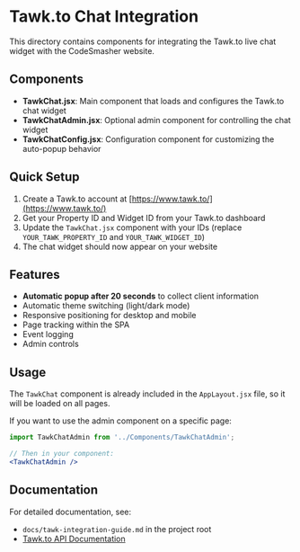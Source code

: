 # Tawk.to Chat Integration

This directory contains components for integrating the Tawk.to live chat widget with the CodeSmasher website.

## Components

- **TawkChat.jsx**: Main component that loads and configures the Tawk.to chat widget
- **TawkChatAdmin.jsx**: Optional admin component for controlling the chat widget
- **TawkChatConfig.jsx**: Configuration component for customizing the auto-popup behavior

## Quick Setup

1. Create a Tawk.to account at [https://www.tawk.to/](https://www.tawk.to/)
2. Get your Property ID and Widget ID from your Tawk.to dashboard
3. Update the `TawkChat.jsx` component with your IDs (replace `YOUR_TAWK_PROPERTY_ID` and `YOUR_TAWK_WIDGET_ID`)
4. The chat widget should now appear on your website

## Features

- **Automatic popup after 20 seconds** to collect client information
- Automatic theme switching (light/dark mode)
- Responsive positioning for desktop and mobile
- Page tracking within the SPA
- Event logging
- Admin controls

## Usage

The `TawkChat` component is already included in the `AppLayout.jsx` file, so it will be loaded on all pages.

If you want to use the admin component on a specific page:

```jsx
import TawkChatAdmin from '../Components/TawkChatAdmin';

// Then in your component:
<TawkChatAdmin />
```

## Documentation

For detailed documentation, see:
- `docs/tawk-integration-guide.md` in the project root
- [Tawk.to API Documentation](https://developer.tawk.to/jsapi/)